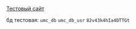 [Тестовый сайт](https://umc42.thedevelopmentserver.ru/)


бд тестовая:
`umc_db`
`umc_db_usr`
`82v43k4hIa4DTTGt`
